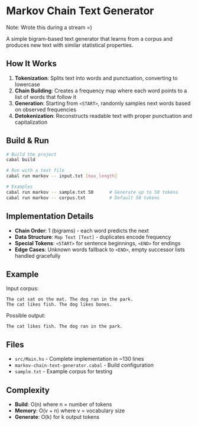 # Markov Chain Text Generator


Note: Wrote this during a stream =)

A simple bigram-based text generator that learns from a corpus and produces new text with similar statistical properties.

## How It Works

1. **Tokenization**: Splits text into words and punctuation, converting to lowercase
2. **Chain Building**: Creates a frequency map where each word points to a list of words that follow it
3. **Generation**: Starting from `<START>`, randomly samples next words based on observed frequencies
4. **Detokenization**: Reconstructs readable text with proper punctuation and capitalization

## Build & Run

```bash
# Build the project
cabal build

# Run with a text file
cabal run markov -- input.txt [max_length]

# Examples
cabal run markov -- sample.txt 50      # Generate up to 50 tokens
cabal run markov -- corpus.txt         # Default 50 tokens
```

## Implementation Details

- **Chain Order**: 1 (bigrams) - each word predicts the next
- **Data Structure**: `Map Text [Text]` - duplicates encode frequency
- **Special Tokens**: `<START>` for sentence beginnings, `<END>` for endings
- **Edge Cases**: Unknown words fallback to `<END>`, empty successor lists handled gracefully

## Example

Input corpus:
```
The cat sat on the mat. The dog ran in the park. 
The cat likes fish. The dog likes bones.
```

Possible output:
```
The cat likes fish. The dog ran in the park.
```

## Files

- `src/Main.hs` - Complete implementation in ~130 lines
- `markov-chain-text-generator.cabal` - Build configuration
- `sample.txt` - Example corpus for testing

## Complexity

- **Build**: O(n) where n = number of tokens
- **Memory**: O(v + n) where v = vocabulary size
- **Generate**: O(k) for k output tokens
